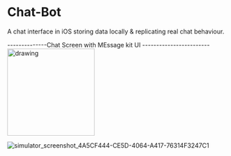 # Chat-Bot
A chat interface in iOS storing data locally &amp; replicating real chat behaviour.

--------------Chat Screen with MEssage kit UI ------------------------
<img src="drawing.jpg" alt="drawing" width="200" height="200"/>

![simulator_screenshot_4A5CF444-CE5D-4064-A417-76314F3247C1](https://user-images.githubusercontent.com/39324895/190866236-f2745d59-c8f8-48a6-b320-51beb095a794.png)
